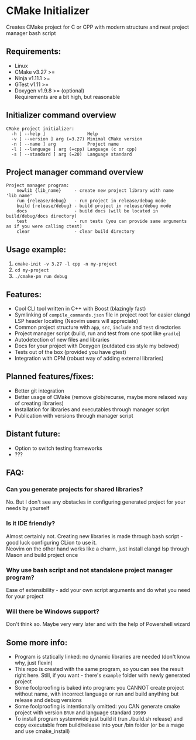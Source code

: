 # CMake Initializer
Creates CMake project for C or CPP with modern structure and neat project manager bash script
## Requirements:
- Linux
- CMake   v3.27   >=
- Ninja   v1.11.1 >=
- GTest   v1.11   >=
- Doxygen v1.9.8  >= (optional)<br>
Requirements are a bit high, but reasonable
## Initializer command overview
```
CMake project initializer:
  -h [ --help ]                Help
  -v [ --version ] arg (=3.27) Minimal CMake version
  -n [ --name ] arg            Project name
  -l [ --language ] arg (=cpp) Language (c or cpp)
  -s [ --standard ] arg (=20)  Language standard
```
## Project manager command overview
```
Project manager program:
    newlib {lib_name}     - create new project library with name 'lib_name'
    run {release/debug}   - run project in release/debug mode
    build {release/debug} - build project in release/debug mode
    docs                  - build docs (will be located in build/debug/docs directory)
    test                  - run tests (you can provide same arguments as if you were calling ctest)
    clear                 - clear build directory
```
## Usage example:
1) ```cmake-init -v 3.27 -l cpp -n my-project```
2) ```cd my-project```
3) ```./cmake-pm run debug```
## Features:
- Cool CLI tool written in C++ with Boost (blazingly fast)
- Symlinking of ```compile_commands.json``` file in project root for easier clangd LSP header locating (Neovim users will appreciate)
- Common project structure with ```app```, ```src```, ```include``` and ```test``` directories
- Project manager script (build, run and test from one spot like ```gradle```)
- Autodetection of new files and libraries
- Docs for your project with Doxygen (outdated css style my beloved)
- Tests out of the box (provided you have gtest)
- Integration with CPM (robust way of adding external libraries)
## Planned features/fixes:
- Better git integration
- Better usage of CMake (remove glob/recurse, maybe more relaxed way of creating libraries)
- Installation for libraries and executables through manager script
- Publication with versions through manager script
## Distant future:
- Option to switch testing frameworks
- ???
## FAQ:
### Can you generate projects for shared libraries?
No. But I don't see any obstacles in configuring generated project for your needs by yourself
### Is it IDE friendly?
Almost certainly not. Creating new libraries is made through bash script - good luck configuring CLion to use it.<br>
Neovim on the other hand works like a charm, just install clangd lsp through Mason and build project once
### Why use bash script and not standalone project manager program?
Ease of extensibility - add your own script arguments and do what you need for your project
### Will there be Windows support?
Don't think so. Maybe very very later and with the help of Powershell wizard
## Some more info:
- Program is statically linked: no dynamic libraries are needed (don't know why, just flexin)
- This repo is created with the same program, so you can see the result right here. Still, if you want - there's ```example``` folder with newly generated project
- Some foolproofing is baked into program: you CANNOT create project without name, with incorrect language or run and build anything but release and debug versions
- Some foolproofing is intentionally omitted: you CAN generate cmake project with version ```BRUH``` and language standard ```19999```
- To install program systemwide just build it (run ./build.sh release) and copy executable from build/release into your /bin folder (or be a mage and use cmake_install)

